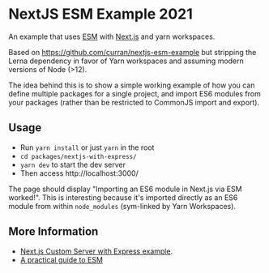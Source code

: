 # NextJS ESM Example 2021

An example that uses [ESM](https://github.com/standard-things/esm#readme) with
[Next.js](https://nextjs.org/) and yarn workspaces.

Based on https://github.com/curran/nextjs-esm-example but stripping the Lerna
dependency in favor of Yarn workspaces and assuming modern versions of Node (>12).

The idea behind this is to show a simple working example of how you can define
multiple packages for a single project, and import ES6 modules from your
packages (rather than be restricted to CommonJS import and export).

## Usage

- Run `yarn install` or just `yarn` in the root
- `cd packages/nextjs-with-express/`
- `yarn dev` to start the dev server
- Then access http://localhost:3000/

The page should display "Importing an ES6 module in Next.js via ESM worked!".
This is interesting because it's imported directly as an ES6 module from within
`node_modules` (sym-linked by Yarn Workspaces).

## More Information

- [Next.js Custom Server with Express
  example](https://github.com/zeit/next.js/blob/canary/examples/custom-server-express).
- [A practical guide to
  ESM](https://gist.github.com/sindresorhus/a39789f98801d908bbc7ff3ecc99d99c)
